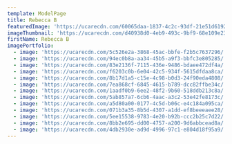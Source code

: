 ```yaml
---
template: ModelPage
title: Rebecca B
featuredImage: 'https://ucarecdn.com/60065daa-1837-4c2c-93df-21e51d619226/'
imageThumbnail: 'https://ucarecdn.com/d40938d0-4eb9-493c-9bf9-68e109e23d3c/'
firstName: Rebecca B
imagePortfolio:
  - image: 'https://ucarecdn.com/5c526e2a-3868-45ac-bbfe-f2b5c7637296/'
  - image: 'https://ucarecdn.com/94ec0b8a-aa34-45b5-a9f3-bbfc3e805285/'
  - image: 'https://ucarecdn.com/83e2136f-7115-436e-9486-bdaee472df4a/'
  - image: 'https://ucarecdn.com/f6203c0b-6e04-42c5-934f-5615dfdaa8ca/'
  - image: 'https://ucarecdn.com/8b17d1a5-c15e-4c98-b0d3-24f90eda4808/'
  - image: 'https://ucarecdn.com/7ea868cf-6845-4615-b789-dcc82ffbe34c/'
  - image: 'https://ucarecdn.com/1aadf0b9-6ee2-48f2-9b60-518ddb213c8a/'
  - image: 'https://ucarecdn.com/5ab857a7-6cb6-4aac-a3c2-53e42fe8173c/'
  - image: 'https://ucarecdn.com/a5d80a00-0177-4c5d-b06c-e4c184a095ca/'
  - image: 'https://ucarecdn.com/071b3a35-8b5d-4307-a1dd-ef8beeeaee28/'
  - image: 'https://ucarecdn.com/5ee15538-9783-4e20-b92b-ccc2b25c7d22/'
  - image: 'https://ucarecdn.com/8bb2e695-dd00-4757-a200-9d6abbcead8a/'
  - image: 'https://ucarecdn.com/4db2930e-ad9d-4996-97c1-e804d18f95a9/'
---
```


